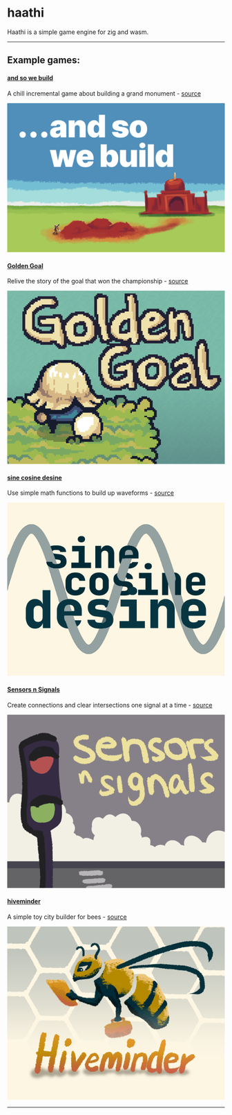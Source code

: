 # haathi

Haathi is a simple game engine for zig and wasm.

---

## Example games:


#### [and so we build](https://chapliboy.itch.io/and-so-we-build)
A chill incremental game about building a grand monument - [source](https://github.com/samhattangady/mountain_core)

![and so we build thumbnail](thumbnails/and_so_we_build.png)

#### [Golden Goal](https://chapliboy.itch.io/golden-goal)
Relive the story of the goal that won the championship - [source](https://github.com/samhattangady/haathi/blob/master/src/goal.zig)

![Golden Goal Thumbnail](thumbnails/goal_thumbnail.png)

#### [sine cosine desine](https://chapliboy.itch.io/sine-cosine-desine) 
Use simple math functions to build up waveforms - [source](https://github.com/samhattangady/haathi/blob/master/src/synthelligence.zig)

![sine cosine desine thumbnail](thumbnails/sinecosinedesine.png)

#### [Sensors n Signals](https://chapliboy.itch.io/sensors-n-signals)
Create connections and clear intersections one signal at a time - [source](https://github.com/samhattangady/haathi/blob/master/src/drifter.zig)

![sensors n signals thumbnail](thumbnails/sensors_n_signals.png)

#### [hiveminder](https://chapliboy.itch.io/hiveminder)
A simple toy city builder for bees - [source](https://github.com/samhattangady/haathi/blob/master/src/hiveminder.zig)

![hiveminder thumbnail](thumbnails/hiveminder.png)


---

